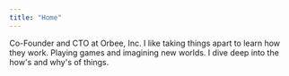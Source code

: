 ```yaml
---
title: "Home"
---
```

Co-Founder and CTO at Orbee, Inc. I like taking things apart to learn how they
work. Playing games and imagining new worlds. I dive deep into the how's and 
why's of things.